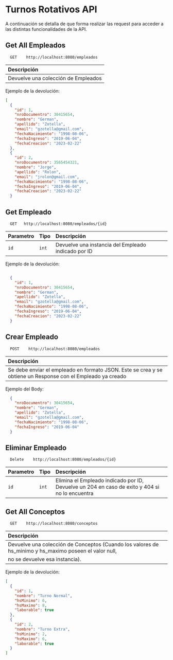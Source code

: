 
# Turnos Rotativos API

A continuación se detalla de que forma realizar las request para acceder a las distintas funcionalidades de la API.

## Get All Empleados
```http
  GET    http://localhost:8080/empleados
```
| Descripción                |
| :------------------------- | 
| Devuelve una colección de Empleados |

Ejemplo de la devolución:

```json
[
  {
    "id": 1,
    "nroDocumentro": 30415654,
    "nombre": "German",
    "apellido": "Zotella",
    "email": "gzotella@gmail.com",
    "fechaNacimiento": "1998-08-06",
    "fechaIngreso": "2019-06-04",
    "fechaCreacion": "2023-02-22"
  },
  {
    "id": 2,
    "nroDocumentro": 3565454321,
    "nombre": "Jorge",
    "apellido": "Rolon",
    "email": "jrolon@gmail.com",
    "fechaNacimiento": "1998-08-06",
    "fechaIngreso": "2019-06-04",
    "fechaCreacion": "2023-02-22"
  }


```

## Get Empleado

```http
  GET   http://localhost:8080/empleados/{id}
```

| Parametro | Tipo     | Descripción                       |
| :-------- | :------- | :-------------------------------- |
| `id`      | `int` | Devuelve una instancia del Empleado indicado por ID |

Ejemplo de la devolución:

```json

  {
    "id": 1,
    "nroDocumentro": 30415654,
    "nombre": "German",
    "apellido": "Zotella",
    "email": "gzotella@gmail.com",
    "fechaNacimiento": "1998-08-06",
    "fechaIngreso": "2019-06-04",
    "fechaCreacion": "2023-02-22"
  }

```

## Crear Empleado

```http
  POST    http://localhost:8080/empleados
```

| Descripción                       |
| :-------------------------------- |
| Se debe enviar el empleado en formato JSON. Este se crea y se obtiene un Response con el Empleado ya creado |

Ejemplo del Body:

```json
  {
    "nroDocumentro": 30415654,
    "nombre": "German",
    "apellido": "Zotella",
    "email": "gzotella@gmail.com",
    "fechaNacimiento": "1998-08-06",
    "fechaIngreso": "2019-06-04"
  }

```
## Eliminar Empleado

```http
  Delete    http://localhost:8080/empleados/{id}
```

| Parametro | Tipo     | Descripción                       |
| :-------- | :------- | :-------------------------------- |
| `id`      | `int` | Elimina el Empleado indicado por ID, Devuelve un 204 en caso de exito y 404 si no lo encuentra |

## Get All Conceptos
```http
  GET    http://localhost:8080/conceptos
```
| Descripción                |
| :------------------------- | 
| Devuelve una colección de Conceptos (Cuando los valores de hs_minimo y hs_maximo poseen el valor null,
no se devuelve esa instancia). |

Ejemplo de la devolución:

```json
[
  {
    "id": 1,
    "nombre": "Turno Normal",
    "hsMinimo": 6,
    "hsMaximo": 8,
    "laborable": true
  },
  {
    "id": 2,
    "nombre": "Turno Extra",
    "hsMinimo": 2,
    "hsMaximo": 6,
    "laborable": true
  } 
]
  
```



